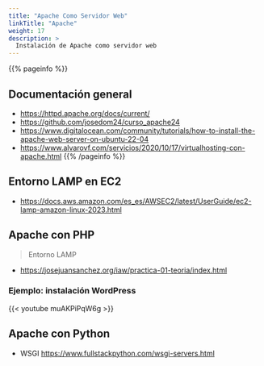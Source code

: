 ```yaml
---
title: "Apache Como Servidor Web"
linkTitle: "Apache"
weight: 17
description: >
  Instalación de Apache como servidor web
---
```


{{% pageinfo %}}
## Documentación general
* https://httpd.apache.org/docs/current/
* https://github.com/josedom24/curso_apache24
* https://www.digitalocean.com/community/tutorials/how-to-install-the-apache-web-server-on-ubuntu-22-04
* https://www.alvarovf.com/servicios/2020/10/17/virtualhosting-con-apache.html
{{% /pageinfo %}}

## Entorno LAMP en EC2
* https://docs.aws.amazon.com/es_es/AWSEC2/latest/UserGuide/ec2-lamp-amazon-linux-2023.html

## Apache con PHP
> Entorno LAMP
* https://josejuansanchez.org/iaw/practica-01-teoria/index.html

### Ejemplo: instalación WordPress
{{< youtube muAKPiPqW6g >}}

## Apache con Python
* WSGI https://www.fullstackpython.com/wsgi-servers.html
